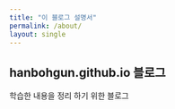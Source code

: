 ```yaml
---
title: "이 블로그 설명서"
permalink: /about/
layout: single
---
```


## hanbohgun.github.io 블로그

학습한 내용을 정리 하기 위한 블로그
